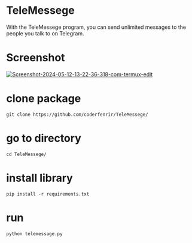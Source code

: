 # TeleMessege
With the TeleMessege program, you can send unlimited messages to the people you talk to on Telegram. 

# Screenshot 
<a href="https://ibb.co/nPDPbFc"><img src="https://i.ibb.co/mNHNG3q/Screenshot-2024-05-12-13-22-36-318-com-termux-edit.jpg" alt="Screenshot-2024-05-12-13-22-36-318-com-termux-edit" border="0"></a>

# clone package
`git clone https://github.com/coderfenrir/TeleMessege/`

# go to directory
`cd TeleMessege/`

# install library
`pip install -r requirements.txt`

# run
`python telemessage.py`
